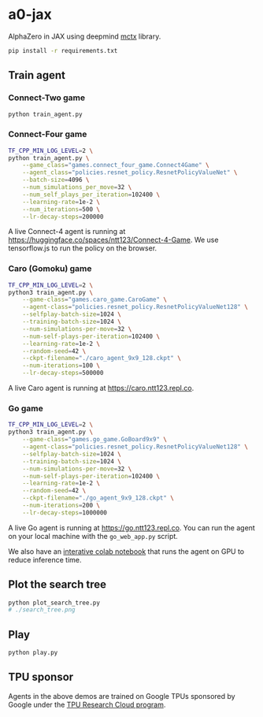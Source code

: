 # a0-jax
AlphaZero in JAX using deepmind [mctx](https://github.com/deepmind/mctx) library.

```sh
pip install -r requirements.txt
```


## Train agent

### Connect-Two game


```sh
python train_agent.py
```


### Connect-Four game

```sh
TF_CPP_MIN_LOG_LEVEL=2 \
python train_agent.py \
    --game_class="games.connect_four_game.Connect4Game" \
    --agent_class="policies.resnet_policy.ResnetPolicyValueNet" \
    --batch-size=4096 \
    --num_simulations_per_move=32 \
    --num_self_plays_per_iteration=102400 \
    --learning-rate=1e-2 \
    --num_iterations=500 \
    --lr-decay-steps=200000
```

A live Connect-4 agent is running at https://huggingface.co/spaces/ntt123/Connect-4-Game. We use tensorflow.js to run the policy on the browser.

### Caro (Gomoku) game

```sh
TF_CPP_MIN_LOG_LEVEL=2 \
python3 train_agent.py \
    --game-class="games.caro_game.CaroGame" \
    --agent-class="policies.resnet_policy.ResnetPolicyValueNet128" \
    --selfplay-batch-size=1024 \
    --training-batch-size=1024 \
    --num-simulations-per-move=32 \
    --num-self-plays-per-iteration=102400 \
    --learning-rate=1e-2 \
    --random-seed=42 \
    --ckpt-filename="./caro_agent_9x9_128.ckpt" \
    --num-iterations=100 \
    --lr-decay-steps=500000
```

A live Caro agent is running at https://caro.ntt123.repl.co.


### Go game

```sh
TF_CPP_MIN_LOG_LEVEL=2 \
python3 train_agent.py \
    --game-class="games.go_game.GoBoard9x9" \
    --agent-class="policies.resnet_policy.ResnetPolicyValueNet128" \
    --selfplay-batch-size=1024 \
    --training-batch-size=1024 \
    --num-simulations-per-move=32 \
    --num-self-plays-per-iteration=102400 \
    --learning-rate=1e-2 \
    --random-seed=42 \
    --ckpt-filename="./go_agent_9x9_128.ckpt" \
    --num-iterations=200 \
    --lr-decay-steps=1000000
```

A live Go agent is running at https://go.ntt123.repl.co.
You can run the agent on your local machine with the `go_web_app.py` script.

We also have an [interative colab notebook](https://colab.research.google.com/drive/1IlN1gThYrLazxTGrhryNzspx-Ts_6llj?usp=sharing) that runs the agent on GPU to reduce inference time.


## Plot the search tree

```sh
python plot_search_tree.py 
# ./search_tree.png
```

## Play

```sh
python play.py
```


## TPU sponsor

Agents in the above demos are trained on Google TPUs sponsored by Google under the [TPU Research Cloud program](https://sites.research.google/trc/about/). 
